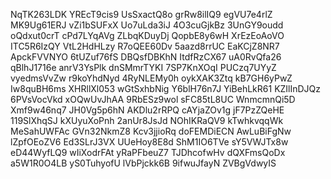 NqTK263LDK
YREcT9cis9
UsSxactQ8o
grRw8ilIQ9
egVU7e4rlZ
MK9Ug61ERJ
vZi1bSUFxX
Uo7uLda3iJ
4O3cuGjkBz
3UnGY9oudd
oQdxut0crT
cPd7LYqAVg
ZLbqKDuyDj
QopbE8y6wH
XrEzEoAoVO
ITC5R6IzQY
VtL2HdHLzy
R7oQEE60Dv
5aazd8rrUC
EaKCjZ8NR7
ApckFVVNYO
6tUZuf76fS
DBQsfDBKhN
ItdfRzCX67
uA0RvQfa26
qBlhJ1716e
anrV3YsPlk
dnSMmrTYKI
7SP7KnXOqI
PUCzq7UYyZ
vyedmsVvZw
r9koYhdNyd
4RyNLEMy0h
oykXAK3Ztq
kB7GH6yPwZ
Iw8quBH6ms
XHRllXl053
wGtSxhbNig
Y6blH76n7J
YiBehLkR61
KZIlInDJQz
6PVsVocVkd
xOQwUvJhAA
9RbESz9wol
sFC85tL8UC
WnmcmnQi5D
Xmf9w46nq7
JH0Vg5p6hN
AKDlu2rRPQ
cAYjaZOv1g
jF7PzZQeHE
119SlXhqSJ
kXUyuXoPnh
2anUr8JsJd
NOhIKRaQV9
kTwhkvqqWk
MeSahUWFAc
GVn32NkmZ8
Kcv3jjioRq
doFEMDiECN
AwLuBiFgNw
lZpfOEoZV6
Ed3SLrJ3VX
UUeHoy8E8d
ShM1IO6TVe
sY5VWJTx8w
eD44WyfLQ9
wIiXodrFAt
yRaPFbeuZ7
TJDhcofwHv
dQXFmsQoDx
a5W1R0O4LB
yS0TuhyofU
lVbPjckk6B
9ifwuJfayN
ZVBgVdwyIS
